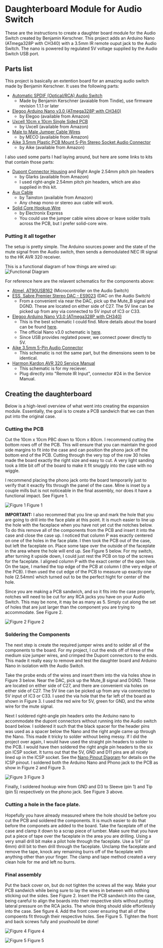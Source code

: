 # Daughterboard Module for Audio Switch

These are the instructions to create a daughter board module for the Audio Switch created by Benjamin Kerschner. This project adds an Arduino Nano (ATmega328P with CH340) with a 3.5mm IR remote ouput jack to the Audio Switch. The nano is powered by regulated 5V voltage supplied by the Audio Switch USB port.

## Parts list
This project is basically an extention board for an amazing audio switch made by Benjamin Kerschner. It uses the following parts:
*  [Automatic SPDIF (Optical/RCA) Audio Switch](https://www.tindie.com/products/Beni_Skate/automatic-spdif-opticalrca-audio-switch)
    - Made by Benjamin Kerschner (avaiable from Tindie), use firmware revision 1.1.1 or later
*  [Elegoo Arduino Nano v3.0 (ATmega328P with CH340)](https://www.amazon.com/gp/product/B071NMBP4S)
    - by Elegoo (available from Amazon)
*  [Uxcell 10cm x 10cm Single Sided PCB](https://www.amazon.com/gp/product/B07DTHTXTZ)
    - by Uxcell (available from Amazon)
*  [Male to Male Jumper Cable Wires](https://www.amazon.com/gp/product/B00ARTWJ44)
    - by MECO (available from Amazon)
*  [Aike 3.5mm Plastic PCB Mount 5-Pin Stereo Socket Audio Connector](https://www.amazon.com/gp/product/B01N5DIZQG)
    - by Aike (available from Amazon)

I also used some parts I had laying around, but here are some links to kits that contain those parts:
*  [Dupont Connector Housing](https://www.amazon.com/gp/product/B01G0I0ZZK) and Right Angle 2.54mm pitch pin headers
    - by Glarks (available from Amazon)
    - I used right-angle 2.54mm pitch pin headers, which are also supplied in this kit.
*  [Aux Cable](https://www.amazon.com/gp/product/B072FFV5Y7)
    - by Tainston (available from Amazon)
    - Any cheap mono or stereo aux cable will work.
*  [Solid Core Hookup Wire](https://www.amazon.com/gp/product/B00B4ZRPEY)
    - by Electronix Express
    - You could use the jumper cable wires above or leave solder trails across the PCB, but I prefer solid-core wire.


### Putting it all together
The setup is pretty simple. The Arduino sources power and the state of the mute signal from the Audio switch, then sends a demodulated NEC IR signal to the HK AVR 320 receiver.

This is a functional diagram of how things are wired up:
![Functional Diagram](diagrams/avr.svg)

For reference here are the relavent schematics for the components above:
*  [Atmel, AT90USB162](http://ww1.microchip.com/downloads/en/devicedoc/doc7707.pdf) (Microcontroller on the Audio Switch)
*  [ESS, Sabre Premier Stereo DAC - ES9023](https://datasheetspdf.com/pdf-file/1132651/ESS/ES9023/1) (DAC on the Audio Switch)
    - From a convenient via near the DAC, pick up the Mute_B signal and DGND. These are located on either side of C27. The 5V line can be picked up from any via connected to 5V input of IC3 or C33.
*  [Elegoo Arduino Nano V3.0 (ATmega328P with CH340)](http://actrl.cz/blog/wp-content/uploads/nano_ch340_schematics-rev1.pdf)
    - This is the best schematic I could find. More details about the board can be found [here](http://actrl.cz/blog/index.php/2016/arduino-nano-ch340-schematics-and-details/).
    - The official Nano v3.0 schematic is [here](https://www.arduino.cc/en/uploads/Main/Arduino_Nano-Rev3.2-SCH.pdf).
    - Since USB provides reglated power, we connect power directly to 5V.
*  [Aike 3.5mm 5-Pin Audio Connector](http://www.sparkfun.com/datasheets/Prototyping/Audio-3.5mm.pdf)
    - This schematic is not the same part, but the dimensions seem to be identical.
*  [Harmon Kardon AVR 320 Service Manual](https://www.vintageshifi.com/repertoire-pdf/pdf/telecharge.php?pdf=Harman-Kardon-AVR-320-Service-Manual.pdf)
    - This schematic is for my reciever.
    - Plug directly into "Remote IR Input", connector #24 in the Service Manual.

## Creating the daughterboard
Below is a high-level overview of what went into creating the expansion module. Essentially, the goal is to create a PCB sandwich that we can then put into the original case.

### Cutting the PCB ###
Cut the 10cm x 10cm PBC down to 10cm x 80cm. I recommend cutting the bottom rows off of the PCB. This will ensure that you can maintain the good side margins to fit into the case and can position the phono jack off the bottom end of the PCB. Cutting through the very top of the row 30 holes made the board exactly the right size and easy to cut. A very light sanding took a little bit off of the board to make it fit snuggly into the case with no wiggle.

I recommend placing the phono jack onto the board temporarily just to verify that it exactly fits through the panel of the case. Mine is inset by a couple mills but is not noticeable in the final assembly, nor does it have a functional impact. See Figure 1.

![Figure 1](diagrams/IMG_9891.jpg)
    Figure 1

**IMPORTANT:** I also recommed that you line up and mark the hole that you are going to drill into the face plate at this point. It is much easier to line up the hole with the faceplace when you have not yet cut the notches below. To do this remove all of the components from the PCB and insert it into the case and close the case up. I noticed that column P was exactly centered on one of the holes in the face plate. I then took the PCB out of the case, but left the faceplate on. Place some tape over the outside of the faceplate in the area where the hole will end up. See Figure 5 below. For my switch, after turning it upside down, I could just rest the PCB on top of the screws for the faceplate. I aligned column P with the exact center of the open hole. On the tape, I marked the top edge of the PCB at column I (the very edge of the PCB). I then used the cut edge of the PCB to measure up exactly one hole (2.54mm) which turned out to be the perfect hight for center of the hole. 

Since you are making a PCB sandwich, and so it fits into the case properly, notches will need to be cut for any RCA jacks you have on your Audio Switch. This may be none, it may be as many as 5. Simply cut along the set of holes that are just larger than the component you are trying to accommodate. See Figure 2.

![Figure 2](diagrams/IMG_9897.jpg)
    Figure 2

### Soldering the Components ###
The next step is create the required jumper wires and to solder all of the components to the board. For my project, I cut the ends off of three of the medium size jumper wires, and crimped the Dupont connectors to the ends. This made it really easy to remove and test the daughter board and Arduino Nano in isolation with the Audio Switch.

Take the probe ends of the wires and insert them into the via holes show in Figure 3 below. Near the DAC, pick up the Mute_B signal and DGND. These are located on either side of C27, and there are convenient via holes on either side of C27. The 5V line can be picked up from any via connected to 5V input of IC3 or C33. I used the via hole that the far left of the board as shown in Figure 3. I used the red wire for 5V, green for GND, and the white wire for the mute signal.

Next I soldered right-angle pin headers onto the Arduino nano to accommodate the dupont connectors without running into the Audio switch board below. I soldered it such that the black spacer for the header pins was used as a spacer below the Nano and the right angle came up through the Nano. This made it tricky to solder without being messy. If I did the project over again, I would have used the straight pin headers to solder to the PCB. I would have then soldered the right angle pin headers to the six pin ICSP socket. It turns out that the 5V, GND and D11 pins are all nicely lined up in the ICSP socket. See the [Nano Pinout Diagram](https://components101.com/microcontrollers/arduino-nano) for details on the ICSP pinout. I soldered both the Arduino Nano and Phono jack to the PCB as show in Figure 2 and Figure 3.

![Figure 3](diagrams/IMG_9893.jpg)
    Figure 3

Finally, I soldered hookup wire from GND and D3 to Sleeve (pin 1) and Tip (pin 5) respectively on the phono jack. See Figure 3 above.

### Cutting a hole in the face plate. ###
Hopefully you have already measured where the hole should be before you cut the PCB and soldered the components. It is much easier to do that before the componets are added to the board. Take the faceplate off of the case and clamp it down to a scrap piece of lumber. Make sure that you have put a piece of tape over the faceplate in the area you are drilling. Using a very small drill bit make a pilot hole through the faceplate. Use a 1/4" (or 6mm) drill bit to then drill through the faceplate. Unclamp the faceplate and remove the tape, knock any remaining burrs off of the faceplate with anything other than your finger. The clamp and tape method created a very clean hole for me and left no burrs.

### Final assembly ###
Put the back cover on, but do not tighten the screws all the way. Make your PCB sandwich while being sure to lay the wires in between with nothing sticking out the sides. See Figure 2. Insert the PCB sandwich into the case, being careful to align the boards into their respective slots without putting lateral pressure on the RCA jacks. The whole thing should slide effortlessly into the case. See figure 4. Add the front cover ensuring that all of the compoents fit through their respective holes. See Figure 5. Tighten the front and back screws fully and youshould be done!

![Figure 4](diagrams/IMG_9894.jpg)
    Figure 4

![Figure 5](diagrams/IMG_9895.jpg)
    Figure 5
